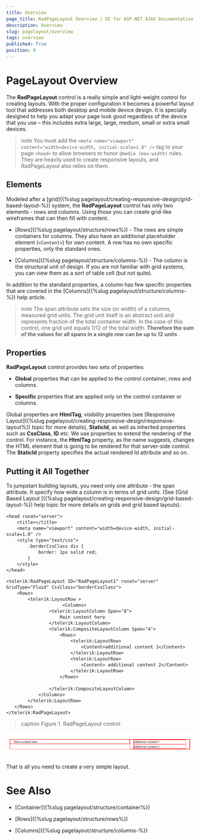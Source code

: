 ```yaml
---
title: Overview
page_title: RadPageLayout Overview | UI for ASP.NET AJAX Documentation
description: Overview
slug: pagelayout/overview
tags: overview
published: True
position: 0
---
```


# PageLayout Overview



The **RadPageLayout** control is a really simple and light-weight control for creating layouts. With the proper configuration it becomes a powerful layout tool that addresses both desktop and mobile device design. It is specially designed to help you adapt your page look good regardless of the device that you use – this includes extra large, large, medium, small or extra small devices.

>note You must add the `<meta name="viewport" content="width=device-width, initial-scale=1.0" />` tag to your page `<head>` to allow browsers to honor `@media (max-width)` rules. They are heavily used to create responsive layouts, and RadPageLayout also relies on them.

## Elements

Modeled after a [grid]({%slug pagelayout/creating-responsive-design/grid-based-layout-%}) system, the **RadPageLayout** control has only two elements - rows and columns. Using those you can create grid-like wireframes that can then fill with content.

* [Rows]({%slug pagelayout/structure/rows%}) - The rows are simple containers for columns. They also have an additional placeholder element (`<Content>`) for own content. A row has no own specific properties, only the standard ones.

* [Columns]({%slug pagelayout/structure/columns-%}) - The column is the structural unit of design. If you are not familiar with grid systems, you can view them as a sort of table cell (but not quite).

In addition to the standard properties, a column has few specific properties that are covered in the [Columns]({%slug pagelayout/structure/columns-%}) help article.

>note The span attribute sets the size (or width) of a columns, measured grid units. The grid unit itself is an abstract unit and represents fraction of the total container width. In the case of this control, one grid unit equals 1/12 of the total width. **Therefore the sum of the values for all spans in a single row can be up to 12 units** .



## Properties

**RadPageLayout** control provides two sets of properties:

* **Global** properties that can be applied to the control container, rows and columns.

* **Specific** properties that are applied only on the control container or columns.

Global properties are **HtmlTag**, visibility properties (see [Responsive Layout]({%slug pagelayout/creating-responsive-design/responsive-layout%}) topic for more details), **StaticId**, as well as inherited properties such as **CssClass**, **ID** etc. We use properties to extend the rendering of the control. For instance, the **HtmlTag** property, as the name suggests, changes the HTML element that is going to be rendered for that server-side control. The **StaticId** property specifies the actual rendered Id attribute and so on.

## Putting it All Together

To jumpstart building layouts, you need only one attribute - the span attribute. It specify how wide a column is in terms of grid units. (See [Grid Based Layout ]({%slug pagelayout/creating-responsive-design/grid-based-layout-%}) help topic for more details on grids and grid based layouts).

````ASPNET
<head runat="server">
    <title></title>
    <meta name="viewport" content="width=device-width, initial-scale=1.0" />
    <style type="text/css">
        .borderCssClass div {
            border: 1px solid red;
        }
    </style>
</head>
````



````ASPNET
<telerik:RadPageLayout ID="RadPageLayout1" runat="server" GridType="Fluid" CssClass="borderCssClass">
    <Rows>
        <telerik:LayoutRow >
                     <Columns>
                <telerik:LayoutColumn Span="8">
                    Main content here
                </telerik:LayoutColumn>
                <telerik:CompositeLayoutColumn Span="4">
                    <Rows>
                        <telerik:LayoutRow>
                            <Content>additional content 1</Content>
                        </telerik:LayoutRow>
                        <telerik:LayoutRow>
                            <Content> additional content 2</Content>
                        </telerik:LayoutRow>
                    </Rows>

                </telerik:CompositeLayoutColumn>
            </Columns>
        </telerik:LayoutRow>
   </Rows>
</telerik:RadPageLayout>	
````


>caption Figure 1. RadPageLayout control

![page-layout-structure](images/page-layout-structure.png)

That is all you need to create a very simple layout.

# See Also

 * [Container]({%slug pagelayout/structure/container%})

 * [Rows]({%slug pagelayout/structure/rows%})

 * [Columns]({%slug pagelayout/structure/columns-%})
